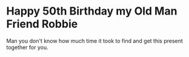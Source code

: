 # Happy 50th Birthday my Old Man Friend Robbie

Man you don't know how much time it took to find and get this present together for you.